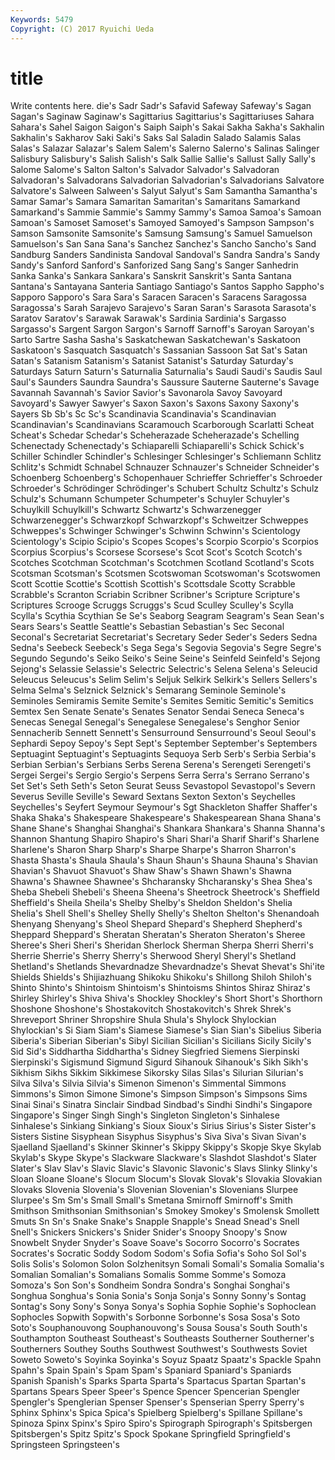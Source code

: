 ```yaml
---
Keywords: 5479 
Copyright: (C) 2017 Ryuichi Ueda
---
```


# title

Write contents here.
die's Sadr Sadr's Safavid Safeway
Safeway's Sagan Sagan's Saginaw Saginaw's Sagittarius Sagittarius's Sagittariuses Sahara Sahara's
Sahel Saigon Saigon's Saiph Saiph's Sakai Sakha Sakha's Sakhalin Sakhalin's
Sakharov Saki Saki's Saks Sal Saladin Salado Salamis Salas Salas's
Salazar Salazar's Salem Salem's Salerno Salerno's Salinas Salinger Salisbury Salisbury's
Salish Salish's Salk Sallie Sallie's Sallust Sally Sally's Salome Salome's
Salton Salton's Salvador Salvador's Salvadoran Salvadoran's Salvadorans Salvadorian Salvadorian's Salvadorians
Salvatore Salvatore's Salween Salween's Salyut Salyut's Sam Samantha Samantha's Samar
Samar's Samara Samaritan Samaritan's Samaritans Samarkand Samarkand's Sammie Sammie's Sammy
Sammy's Samoa Samoa's Samoan Samoan's Samoset Samoset's Samoyed Samoyed's Sampson
Sampson's Samson Samsonite Samsonite's Samsung Samsung's Samuel Samuelson Samuelson's San
Sana Sana's Sanchez Sanchez's Sancho Sancho's Sand Sandburg Sanders Sandinista
Sandoval Sandoval's Sandra Sandra's Sandy Sandy's Sanford Sanford's Sanforized Sang
Sang's Sanger Sanhedrin Sanka Sanka's Sankara Sankara's Sanskrit Sanskrit's Santa
Santana Santana's Santayana Santeria Santiago Santiago's Santos Sappho Sappho's Sapporo
Sapporo's Sara Sara's Saracen Saracen's Saracens Saragossa Saragossa's Sarah Sarajevo
Sarajevo's Saran Saran's Sarasota Sarasota's Saratov Saratov's Sarawak Sarawak's Sardinia
Sardinia's Sargasso Sargasso's Sargent Sargon Sargon's Sarnoff Sarnoff's Saroyan Saroyan's
Sarto Sartre Sasha Sasha's Saskatchewan Saskatchewan's Saskatoon Saskatoon's Sasquatch Sasquatch's
Sassanian Sassoon Sat Sat's Satan Satan's Satanism Satanism's Satanist Satanist's
Saturday Saturday's Saturdays Saturn Saturn's Saturnalia Saturnalia's Saudi Saudi's Saudis
Saul Saul's Saunders Saundra Saundra's Saussure Sauterne Sauterne's Savage Savannah
Savannah's Savior Savior's Savonarola Savoy Savoyard Savoyard's Sawyer Sawyer's Saxon
Saxon's Saxons Saxony Saxony's Sayers Sb Sb's Sc Sc's Scandinavia
Scandinavia's Scandinavian Scandinavian's Scandinavians Scaramouch Scarborough Scarlatti Scheat Scheat's Schedar
Schedar's Scheherazade Scheherazade's Schelling Schenectady Schenectady's Schiaparelli Schiaparelli's Schick Schick's
Schiller Schindler Schindler's Schlesinger Schlesinger's Schliemann Schlitz Schlitz's Schmidt Schnabel
Schnauzer Schnauzer's Schneider Schneider's Schoenberg Schoenberg's Schopenhauer Schrieffer Schrieffer's Schroeder
Schroeder's Schrödinger Schrödinger's Schubert Schultz Schultz's Schulz Schulz's Schumann Schumpeter
Schumpeter's Schuyler Schuyler's Schuylkill Schuylkill's Schwartz Schwartz's Schwarzenegger Schwarzenegger's Schwarzkopf
Schwarzkopf's Schweitzer Schweppes Schweppes's Schwinger Schwinger's Schwinn Schwinn's Scientology Scientology's
Scipio Scipio's Scopes Scopes's Scorpio Scorpio's Scorpios Scorpius Scorpius's Scorsese
Scorsese's Scot Scot's Scotch Scotch's Scotches Scotchman Scotchman's Scotchmen Scotland
Scotland's Scots Scotsman Scotsman's Scotsmen Scotswoman Scotswoman's Scotswomen Scott Scottie
Scottie's Scottish Scottish's Scottsdale Scotty Scrabble Scrabble's Scranton Scriabin Scribner
Scribner's Scripture Scripture's Scriptures Scrooge Scruggs Scruggs's Scud Sculley Sculley's
Scylla Scylla's Scythia Scythian Se Se's Seaborg Seagram Seagram's Sean
Sean's Sears Sears's Seattle Seattle's Sebastian Sebastian's Sec Seconal Seconal's
Secretariat Secretariat's Secretary Seder Seder's Seders Sedna Sedna's Seebeck Seebeck's
Sega Sega's Segovia Segovia's Segre Segre's Segundo Segundo's Seiko Seiko's
Seine Seine's Seinfeld Seinfeld's Sejong Sejong's Selassie Selassie's Selectric Selectric's
Selena Selena's Seleucid Seleucus Seleucus's Selim Selim's Seljuk Selkirk Selkirk's
Sellers Sellers's Selma Selma's Selznick Selznick's Semarang Seminole Seminole's Seminoles
Semiramis Semite Semite's Semites Semitic Semitic's Semitics Semtex Sen Senate
Senate's Senates Senator Sendai Seneca Seneca's Senecas Senegal Senegal's Senegalese
Senegalese's Senghor Senior Sennacherib Sennett Sennett's Sensurround Sensurround's Seoul Seoul's
Sephardi Sepoy Sepoy's Sept Sept's September September's Septembers Septuagint Septuagint's
Septuagints Sequoya Serb Serb's Serbia Serbia's Serbian Serbian's Serbians Serbs
Serena Serena's Serengeti Serengeti's Sergei Sergei's Sergio Sergio's Serpens Serra
Serra's Serrano Serrano's Set Set's Seth Seth's Seton Seurat Seuss
Sevastopol Sevastopol's Severn Severus Seville Seville's Seward Sextans Sexton Sexton's
Seychelles Seychelles's Seyfert Seymour Seymour's Sgt Shackleton Shaffer Shaffer's Shaka
Shaka's Shakespeare Shakespeare's Shakespearean Shana Shana's Shane Shane's Shanghai Shanghai's
Shankara Shankara's Shanna Shanna's Shannon Shantung Shapiro Shapiro's Shari Shari'a
Sharif Sharif's Sharlene Sharlene's Sharon Sharp Sharp's Sharpe Sharpe's Sharron
Sharron's Shasta Shasta's Shaula Shaula's Shaun Shaun's Shauna Shauna's Shavian
Shavian's Shavuot Shavuot's Shaw Shaw's Shawn Shawn's Shawna Shawna's Shawnee
Shawnee's Shcharansky Shcharansky's Shea Shea's Sheba Shebeli Shebeli's Sheena Sheena's
Sheetrock Sheetrock's Sheffield Sheffield's Sheila Sheila's Shelby Shelby's Sheldon Sheldon's
Shelia Shelia's Shell Shell's Shelley Shelly Shelly's Shelton Shelton's Shenandoah
Shenyang Shenyang's Sheol Shepard Shepard's Shepherd Shepherd's Sheppard Sheppard's Sheratan
Sheratan's Sheraton Sheraton's Sheree Sheree's Sheri Sheri's Sheridan Sherlock Sherman
Sherpa Sherri Sherri's Sherrie Sherrie's Sherry Sherry's Sherwood Sheryl Sheryl's
Shetland Shetland's Shetlands Shevardnadze Shevardnadze's Shevat Shevat's Shi'ite Shields Shields's
Shijiazhuang Shikoku Shikoku's Shillong Shiloh Shiloh's Shinto Shinto's Shintoism Shintoism's
Shintoisms Shintos Shiraz Shiraz's Shirley Shirley's Shiva Shiva's Shockley Shockley's
Short Short's Shorthorn Shoshone Shoshone's Shostakovitch Shostakovitch's Shrek Shrek's Shreveport
Shriner Shropshire Shula Shula's Shylock Shylockian Shylockian's Si Siam Siam's
Siamese Siamese's Sian Sian's Sibelius Siberia Siberia's Siberian Siberian's Sibyl
Sicilian Sicilian's Sicilians Sicily Sicily's Sid Sid's Siddhartha Siddhartha's Sidney
Siegfried Siemens Sierpinski Sierpinski's Sigismund Sigmund Sigurd Sihanouk Sihanouk's Sikh
Sikh's Sikhism Sikhs Sikkim Sikkimese Sikorsky Silas Silas's Silurian Silurian's
Silva Silva's Silvia Silvia's Simenon Simenon's Simmental Simmons Simmons's Simon
Simone Simone's Simpson Simpson's Simpsons Sims Sinai Sinai's Sinatra Sinclair
Sindbad Sindbad's Sindhi Sindhi's Singapore Singapore's Singer Singh Singh's Singleton
Singleton's Sinhalese Sinhalese's Sinkiang Sinkiang's Sioux Sioux's Sirius Sirius's Sister
Sister's Sisters Sistine Sisyphean Sisyphus Sisyphus's Siva Siva's Sivan Sivan's
Sjaelland Sjaelland's Skinner Skinner's Skippy Skippy's Skopje Skye Skylab Skylab's
Skype Skype's Slackware Slackware's Slashdot Slashdot's Slater Slater's Slav Slav's
Slavic Slavic's Slavonic Slavonic's Slavs Slinky Slinky's Sloan Sloane Sloane's
Slocum Slocum's Slovak Slovak's Slovakia Slovakian Slovaks Slovenia Slovenia's Slovenian
Slovenian's Slovenians Slurpee Slurpee's Sm Sm's Small Small's Smetana Smirnoff
Smirnoff's Smith Smithson Smithsonian Smithsonian's Smokey Smokey's Smolensk Smollett Smuts
Sn Sn's Snake Snake's Snapple Snapple's Snead Snead's Snell Snell's
Snickers Snickers's Snider Snider's Snoopy Snoopy's Snow Snowbelt Snyder Snyder's
Soave Soave's Socorro Socorro's Socrates Socrates's Socratic Soddy Sodom Sodom's
Sofia Sofia's Soho Sol Sol's Solis Solis's Solomon Solon Solzhenitsyn
Somali Somali's Somalia Somalia's Somalian Somalian's Somalians Somalis Somme Somme's
Somoza Somoza's Son Son's Sondheim Sondra Sondra's Songhai Songhai's Songhua
Songhua's Sonia Sonia's Sonja Sonja's Sonny Sonny's Sontag Sontag's Sony
Sony's Sonya Sonya's Sophia Sophie Sophie's Sophoclean Sophocles Sopwith Sopwith's
Sorbonne Sorbonne's Sosa Sosa's Soto Soto's Souphanouvong Souphanouvong's Sousa Sousa's
South South's Southampton Southeast Southeast's Southeasts Southerner Southerner's Southerners Southey
Souths Southwest Southwest's Southwests Soviet Soweto Soweto's Soyinka Soyinka's Soyuz
Spaatz Spaatz's Spackle Spahn Spahn's Spain Spain's Spam Spam's Spaniard
Spaniard's Spaniards Spanish Spanish's Sparks Sparta Sparta's Spartacus Spartan Spartan's
Spartans Spears Speer Speer's Spence Spencer Spencerian Spengler Spengler's Spenglerian
Spenser Spenser's Spenserian Sperry Sperry's Sphinx Sphinx's Spica Spica's Spielberg
Spielberg's Spillane Spillane's Spinoza Spinx Spinx's Spiro Spiro's Spirograph Spirograph's
Spitsbergen Spitsbergen's Spitz Spitz's Spock Spokane Springfield Springfield's Springsteen Springsteen's
